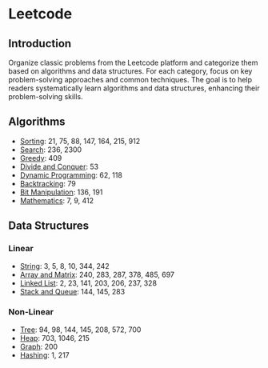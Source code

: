# Leetcode

## Introduction

Organize classic problems from the Leetcode platform and categorize them based on algorithms and data structures. For each category, focus on key problem-solving approaches and common techniques. The goal is to help readers systematically learn algorithms and data structures, enhancing their problem-solving skills.

## Algorithms

- [Sorting](Algorithm/Sorting.md): 21, 75, 88, 147, 164, 215, 912
- [Search](Algorithm/Search.md): 236, 2300
- [Greedy](Algorithm/Greedy.md): 409
- [Divide and Conquer](Algorithm/Divide_and_Conquer.md): 53
- [Dynamic Programming](Algorithm/Dynamic_Programming.md): 62, 118
- [Backtracking](Algorithm/Backtracking.md): 79
- [Bit Manipulation](Algorithm/Bit_Manipulation.md): 136, 191
- [Mathematics](Algorithm/Mathematics.md): 7, 9, 412

## Data Structures

### Linear
- [String](Data_Structures/Linear/String.md): 3, 5, 8, 10, 344, 242
- [Array and Matrix](Data_Structures/Linear/Array_Matrix.md): 240, 283, 287, 378, 485, 697
- [Linked List](Data_Structures/Linear/Linked_List.md): 2, 23, 141, 203, 206, 237, 328
- [Stack and Queue](Data_Structures/Linear/Stack_Queue.md): 144, 145, 283

### Non-Linear
- [Tree](Data_Structures/Non_Linear/Tree.md): 94, 98, 144, 145, 208, 572, 700
- [Heap](Data_Structures/Non_Linear/Heap.md): 703, 1046, 215
- [Graph](Data_Structures/Non_Linear/Graph.md): 200
- [Hashing](Data_Structures/Non_Linear/Hashing.md): 1, 217
